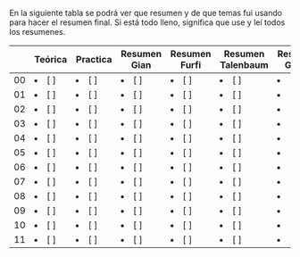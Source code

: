 En la siguiente tabla se podrá ver que resumen y de que temas fui usando para hacer el resumen final. Si está todo lleno, significa que use y leí todos los resumenes.


| |Teórica | Practica | Resumen Gian | Resumen Furfi | Resumen Talenbaum | Resumen Guido | Mis Resumenes |	Preguntas
|---------|----------|--------------|---------------|-------------------|---------------|---------------| ---------------| ---------------|
| 00 | <li>[ ] </li> | <li>[ ] </li> | <li>[ ] </li> | <li>[ ] </li> | <li>[ ] </li> | <li>[ ] </li> | <li>[ ] </li> | <li>[ ] </li> | <li>[ ] </li> | 
| 01 | <li>[ ] </li> | <li>[ ] </li> | <li>[ ] </li> | <li>[ ] </li> | <li>[ ] </li> | <li>[ ] </li> | <li>[ ] </li> | <li>[ ] </li> | <li>[ ] </li> |
| 02 | <li>[ ] </li> | <li>[ ] </li> | <li>[ ] </li> | <li>[ ] </li> | <li>[ ] </li> | <li>[ ] </li> | <li>[ ] </li> | <li>[ ] </li> | <li>[ ] </li> |
| 03 | <li>[ ] </li> | <li>[ ] </li> | <li>[ ] </li> | <li>[ ] </li> | <li>[ ] </li> | <li>[ ] </li> | <li>[ ] </li> | <li>[ ] </li> | <li>[ ] </li> |
| 04 | <li>[ ] </li> | <li>[ ] </li> | <li>[ ] </li> | <li>[ ] </li> | <li>[ ] </li> | <li>[ ] </li> | <li>[ ] </li> | <li>[ ] </li> | <li>[ ] </li> |
| 05 | <li>[ ] </li> | <li>[ ] </li> | <li>[ ] </li> | <li>[ ] </li> | <li>[ ] </li> | <li>[ ] </li> | <li>[ ] </li> | <li>[ ] </li> | <li>[ ] </li> |
| 06 | <li>[ ] </li> | <li>[ ] </li> | <li>[ ] </li> | <li>[ ] </li> | <li>[ ] </li> | <li>[ ] </li> | <li>[ ] </li> | <li>[ ] </li> | <li>[ ] </li> |
| 07 | <li>[ ] </li> | <li>[ ] </li> | <li>[ ] </li> | <li>[ ] </li> | <li>[ ] </li> | <li>[ ] </li> | <li>[ ] </li> | <li>[ ] </li> | <li>[ ] </li> |
| 08 | <li>[ ] </li> | <li>[ ] </li> | <li>[ ] </li> | <li>[ ] </li> | <li>[ ] </li> | <li>[ ] </li> | <li>[ ] </li> | <li>[ ] </li> | <li>[ ] </li> |
| 09 | <li>[ ] </li> | <li>[ ] </li> | <li>[ ] </li> | <li>[ ] </li> | <li>[ ] </li> | <li>[ ] </li> | <li>[ ] </li> | <li>[ ] </li> | <li>[ ] </li> |
| 10 | <li>[ ] </li> | <li>[ ] </li> | <li>[ ] </li> | <li>[ ] </li> | <li>[ ] </li> | <li>[ ] </li> | <li>[ ] </li> | <li>[ ] </li> | <li>[ ] </li> |
| 11 | <li>[ ] </li> | <li>[ ] </li> | <li>[ ] </li> | <li>[ ] </li> | <li>[ ] </li> | <li>[ ] </li> | <li>[ ] </li> | <li>[ ] </li> | <li>[ ] </li> |
 

